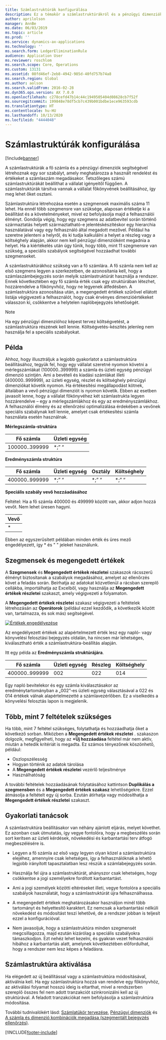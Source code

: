 ```yaml
---
title: Számlastruktúrák konfigurálása
description: Ez a témakör a számlastruktúrákról és a pénzügyi dimenziókról nyújt tájékoztatást.
author: aprilolson
manager: AnnBe
ms.date: 06/03/2019
ms.topic: article
ms.prod: ''
ms.service: dynamics-ax-applications
ms.technology: ''
ms.search.form: LedgerEliminationRule
audience: Application User
ms.reviewer: roschlom
ms.search.scope: Core, Operations
ms.custom: 13131
ms.assetid: 08fd46ef-2eb8-4942-985d-40fd757b74a8
ms.search.region: Global
ms.author: aolson
ms.search.validFrom: 2016-02-28
ms.dyn365.ops.version: AX 7.0.0
ms.openlocfilehash: c278cefd47b14c44c1949505404d08628cb7f52f
ms.sourcegitcommit: 199848e78df5cb7c439b001bdbe1ece963593cdb
ms.translationtype: HT
ms.contentlocale: hu-HU
ms.lasthandoff: 10/13/2020
ms.locfileid: "4444048"
---
```

# <a name="configure-account-structures"></a>Számlastruktúrák konfigurálása

[!include[banner](../includes/banner.md)]

A számlastruktúrák a fő számla és a pénzügyi dimenziók segítségével létrehoznak egy sor szabályt, amely meghatározza a használt rendelést és értékeket a számlaszám megadásakor. Tetszőleges számú számlastruktúrákát beállíthat a vállalat igényeitől függően. A számlastruktúrák társítva vannak a vállalat főkönyvének beállításához, így meg lehet őket osztani.

Számlastruktúra létrehozása esetén a szegmensek maximális száma 11 lehet. Ha ennél több szegmensre van szüksége, alaposan értékelje ki a beállítást és a követelményeket, mivel ez befolyásolja majd a felhasználói élményt. Gondolja végig, hogy egy szegmens az adatbevitel során történő származtatás helyett származtatható-e jelentéskészítéskor egy hierarchia használatával vagy egy felhasználó által megadott mezővel. Például ha szeretne jelenteni a helyről, és ki tudja kalkulálni a helyet a részleg vagy a költséghely alapján, akkor nem kell pénzügyi dimenzióként megadnia a helyet. Ha a kiértékelés után úgy tűnik, hogy több, mint 11 szegmensre van szükség, a speciális szabályok segítségével hozzáadhat további szegmenseket.

A számlastruktúrákhoz szükség van a fő számlára. A fő számla nem kell az első szegmens legyen a szerkezetben, de azonosítania kell, hogy a számlaszámbejegyzés során melyik számlastruktúrát használja a rendszer. Ennek következtében egy fő számla érték csak egy struktúrában létezhet, hozzárendelve a főkönyvhöz, hogy ne legyenek átfedésben. A számlastruktúra azonosítása után, a megengedett értékek szűrővel ellátott listája végigvezeti a felhasználót, hogy csak érvényes dimenzióértékeket válasszon ki, csökkentve a helytelen naplóbejegyzés lehetőségét.

> [!NOTE] 
> Ha egy pénzügyi dimenzióhoz képest tervez költségvetést, a számlastruktúra részének kell lennie. Költségvetés-készítés jelenleg nem használja fel a speciális szabályokat.

## <a name="example"></a>Példa
Ahhoz, hogy illusztráljuk a legjobb gyakorlatot a számlastruktúra beállításához, tegyük fel, hogy egy vállalat szeretné nyomon követni a mérlegszámlákat (100000..399999) a számla és üzleti egység pénzügyi dimenzió szintjén. Ami a bevételi és kiadási számlákat illeti (400000..999999), az üzleti egység, részlet és költséghely pénzügyi dimenziókat követik nyomon. Ha értékesítési megállapodást kötnek, általában a vevő pénzügyi dimenziót is nyomon követik. Ebben az esetben javasolt lenne, hogy a vállalat főkönyvéhez két számlastrukta legyen hozzárendelve – egy a mérlegszámlákhoz és egy az eredményszámlákhoz. A felhasználói élmény és az ellenőrzési optimalizálása érdekében a vevőnek speciális szabálynak kell lennie, amelyet csak értékesítési számla használata esetén használnak.

**Mérlegszámla-struktúra**

|Fő számla          | Üzleti egység    |
|----------------------|-----------|
|100000..399999 | *;” “|

**Eredményszámla struktúra**

|Fő számla          | Üzleti egység    |Osztály          | Költséghely    |
|----------------------|-----------|----------------------|-----------|
|400000..999999 | *;” “|*;” “|*;” “|*;” “|

**Speciális szabály vevő hozzáadásához**

Feltétel: Ha a fő számla 400000 és 499999 között van, akkor adjon hozzá vevőt. Nem lehet üresen hagyni.

|Vevő         |
|-----------------|
|* |

Ebben az egyszerűsített példában minden érték és üres mező engedélyezett, így * és " " jeleket használunk.

## <a name="segments-and-allowed-values"></a>Szegmensek és megengedett értékek
A **Szegmensek** és **Megengedett értékek részletei** szakaszok rácsszerű élményt biztosítanak a szabályok megadásához, amelyet az ellenőrzés követ a feladás során. Beírhatja az adatokat közvetlenül a rácsban szereplő cellákba, importálhatja az Excelből, vagy használja az **Megengedett értékek részletei** szakaszt, amely végigvezeti a folyamaton.

A **Megengedett értékek részletei** szakasz végigvezeti a feltételek létrehozásán az **Operátorok** (például ezzel kezdődik, a következők között van, tartalmazza, és sok más) segítségével.

[![Értékek engedélyezése](./media/account.png)](./media/account.png) 

Az engedélyezett értékek az alapértelmezett érték lesz egy napló- vagy könyvelési felosztási bejegyzés oldalán, ha nincsen már lehetséges, kiválasztható érték a számlastruktúra-beállítás alapján.

Itt egy példa az **Eredményszámla struktúrájára**.

|Fő számla          | Üzleti egység    |Részleg           | Költséghely    |
|----------------------|-----------|----------------------|-----------|
|400000..999999 | 002 | 022 | 014 |

Egy napló bevitelekor és egy számla kiválasztásakor az eredménytartományban a „002”-es üzleti egység választásával a 022 és 014 értékek válnak alapértelmezetté a számlavezérlőben. Ez a viselkedés a könyvelési felosztás lapon is megjelenik. 

## <a name="more-than-7-criteria-needed"></a>Több, mint 7 feltételek szükséges

Ha több, mint 7 feltétel szükséges, folytathatja és hozzáadhatja őket a következő sorban. Miközben a **Megengedett értékek részletei** . szakaszon dolgozik, megfigyelheti, hogy az **+Új hozzáadása** feltétel már nem aktív, miután a hetedik kritériát is megadta. Ez számos tényezőnek köszönhető, például: 
 - Oszlopszélesség 
 - Hogyan történik az adatok tárolása 
 - A **Megengedett értékek részletei** vezérlő teljesítménye
 - Használhatóság  
 
A további feltételek hozzáadásának folytatásához kattintson **Duplikálás a szegmensben** és a **Megengedett értékek szakasz** lehetőségekre. Ezzel átmásolja a feltételt egy új sorba. Ezután átírhatja vagy módosíthatja a **Megengedett értékek részletei** szakaszt.

## <a name="best-practices"></a>Gyakorlati tanácsok
A számlastruktúra beállításakor van néhány ajánlott eljárás, melyet követhet. Ez azonban csak útmutatás, így vegye fontolóra, hogy a megbeszélés során sort kerítsen az üzleti kérdések, növekedési és karbantartási terv átfogó megbeszélésére is.

- Legyen a fő számla az első vagy legyen olyan közel a számlastruktúra elejéhez, amennyire csak lehetséges, így a felhasználóknak a lehető legjobb irányított tapasztalatban lesz részük a számlabejegyzés során.

- Használja fel újra a számlastruktúrát, ahányszor csak lehetséges, hogy csökkentse a jogi személyekre fordított karbantartást.

- Ami a jogi személyek közötti eltéréseket illeti, vegye fontolóra a speciális szabályok használatát, hogy a számlastruktúrát újra felhasználhassa.

- A megengedett értékek meghatározásakor használjon minél több tartományt és helyettesítő karaktert. Ez nemcsak a karbantartási nélküli növekedést és módosítást teszi lehetővé, de a rendszer jobban is teljesít ezzel a konfigurációval.

- Nem javasoljuk, hogy a számlastruktúra minden szegmensét megcsillagozza, majd ezután kizárólag a speciális szabályokra támaszkodjon. Ezt nehéz lehet kezelni, és gyakran vezet felhasználói hibához a karbantartás alatt, amelynek következtében előfordulhat, hogy a rendszer nem lesz képes a feladásra.

## <a name="account-structure-activation"></a>Számlastruktúra aktiválása
Ha elégedett az új beállítással vagy a számlastruktúra módosításával, aktiválnia kell. Ha egy számlastruktúra hozzá van rendelve egy főkönyvhöz, az aktiválási folyamat hosszú ideig is eltarthat, mivel a rendszerben szereplő összes fel nem adott tranzakciót szinkronizálni kell az új struktúrával. A feladott tranzakciókat nem befolyásolja a számlastruktúra módosítása.

További tudnivalókért lásd: [Számlatükör tervezése](plan-chart-of-accounts.md), [Pénzügyi dimenziók](financial-dimensions.md) és [A számla és dimenzió kombinációk megadása (szegmentált bejegyzés ellenőrzés)](enter-account-dimension-combinations-segmented-entry-control.md).


[!INCLUDE[footer-include](../../includes/footer-banner.md)]